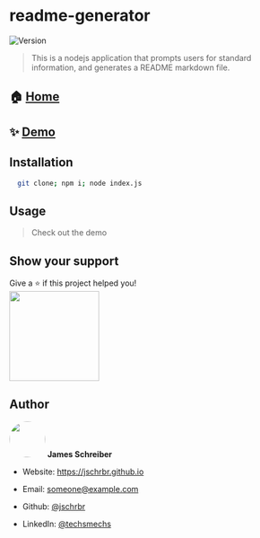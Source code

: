 
# readme-generator
<img alt="Version" src="https://img.shields.io/badge/version-0.1-blue.svg?cacheSeconds=2592000" />

> This is a nodejs application that prompts users for standard information, and generates a README markdown file.

## 🏠 [Home](https://github.com/jschrbr/readme-generator/)

## ✨ [Demo](https://jschrbr.github.io/readme-generator/)

## Installation
```sh
  git clone; npm i; node index.js
```

## Usage
  >Check out the demo


## Show your support
Give a ⭐️ if this project helped you!  
<a href="https://www.patreon.com/techsmechs">
  <img src="https://c5.patreon.com/external/logo/become_a_patron_button@2x.png" width="160">
</a>




## Author
<img src="https://avatars1.githubusercontent.com/u/19889730?v=4" width = "64px" style="border-radius:50%"/> **James Schreiber**


- Website: https://jschrbr.github.io
- Email: someone@example.com
- Github: [@jschrbr](https://github.com/jschrbr)

- LinkedIn: [@techsmechs](https://linkedin.com/in/techsmechs)



